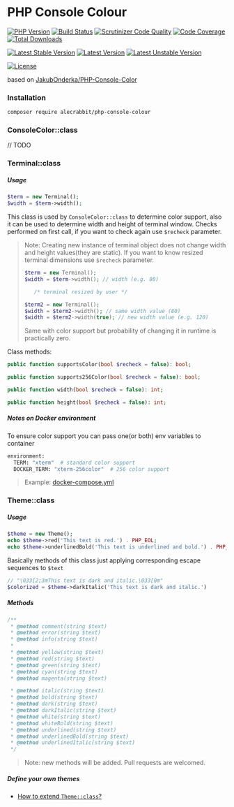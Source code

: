 # PHP Console Colour

[![PHP Version](https://img.shields.io/packagist/php-v/alecrabbit/php-console-colour.svg)](https://php.net/)
[![Build Status](https://travis-ci.com/alecrabbit/php-console-colour.svg?branch=master)](https://travis-ci.com/alecrabbit/php-console-colour)
[![Scrutinizer Code Quality](https://scrutinizer-ci.com/g/alecrabbit/php-console-colour/badges/quality-score.png?b=master)](https://scrutinizer-ci.com/g/alecrabbit/php-console-colour/?branch=master)
[![Code Coverage](https://scrutinizer-ci.com/g/alecrabbit/php-console-colour/badges/coverage.png?b=master)](https://scrutinizer-ci.com/g/alecrabbit/php-console-colour/?branch=master)
[![Total Downloads](https://poser.pugx.org/alecrabbit/php-console-colour/downloads)](https://packagist.org/packages/alecrabbit/php-console-colour)

[![Latest Stable Version](https://poser.pugx.org/alecrabbit/php-console-colour/v/stable)](https://packagist.org/packages/alecrabbit/php-console-colour)
[![Latest Version](https://img.shields.io/packagist/v/alecrabbit/php-console-colour.svg)](https://packagist.org/packages/alecrabbit/php-console-colour)
[![Latest Unstable Version](https://poser.pugx.org/alecrabbit/php-console-colour/v/unstable)](https://packagist.org/packages/alecrabbit/php-console-colour)

[![License](https://poser.pugx.org/alecrabbit/php-console-colour/license)](https://packagist.org/packages/alecrabbit/php-console-colour)
<!--[![Average time to resolve an issue](http://isitmaintained.com/badge/resolution/alecrabbit/php-console-colour.svg)](http://isitmaintained.com/project/alecrabbit/php-console-colour "Average time to resolve an issue")-->
<!--[![Percentage of issues still open](http://isitmaintained.com/badge/open/alecrabbit/php-console-colour.svg)](http://isitmaintained.com/project/alecrabbit/php-console-colour "Percentage of issues still open")-->

based on [JakubOnderka/PHP-Console-Color](https://github.com/JakubOnderka/PHP-Console-Color)

### Installation 
```bash
composer require alecrabbit/php-console-colour
```
### ConsoleColor::class

// TODO 

### Terminal::class
##### Usage 
```php
$term = new Terminal();
$width = $term->width(); 
```
This class is used by `ConsoleColor::class` to determine color support, also it can be used to determine width and height of terminal window.
Checks performed on first call, if you want to check again use `$recheck` parameter. 
> Note: Creating new instance of terminal object does not change width and height values(they are static). If you want to know resized terminal dimensions use `$recheck` parameter.
> ```php
> $term = new Terminal();
> $width = $term->width(); // width (e.g. 80)
> 
>    /* terminal resized by user */
> 
> $term2 = new Terminal();
> $width = $term2->width(); // same width value (80)
> $width = $term2->width(true); // new width value (e.g. 120)
> ``` 
> Same with color support but probability of changing it in runtime is practically zero.

Class methods:
```php
public function supportsColor(bool $recheck = false): bool;

public function supports256Color(bool $recheck = false): bool;

public function width(bool $recheck = false): int;

public function height(bool $recheck = false): int;
```
##### Notes on Docker environment
To ensure color support you can pass one(or both) env variables to container
```dockerfile
environment:
  TERM: "xterm"  # standard color support
  DOCKER_TERM: "xterm-256color"  # 256 color support
```
> Example: [docker-compose.yml](docker-compose.yml)
### Theme::class
##### Usage 
```php
$theme = new Theme();
echo $theme->red('This text is red.') . PHP_EOL;
echo $theme->underlinedBold('This text is underlined and bold.') . PHP_EOL;
```
Basically methods of this class just applying corresponding escape sequences to `$text`
```php
// "\033[2;3mThis text is dark and italic.\033[0m"
$colorized = $theme->darkItalic('This text is dark and italic.')
```
##### Methods
```php
/**
 * @method comment(string $text)
 * @method error(string $text)
 * @method info(string $text)
 *
 * @method yellow(string $text)
 * @method red(string $text)
 * @method green(string $text)
 * @method cyan(string $text)
 * @method magenta(string $text)

 * @method italic(string $text)
 * @method bold(string $text)
 * @method dark(string $text)
 * @method darkItalic(string $text)
 * @method white(string $text)
 * @method whiteBold(string $text)
 * @method underlined(string $text)
 * @method underlinedBold(string $text)
 * @method underlinedItalic(string $text)
 */
```
> Note: new methods will be added. Pull requests are welcomed.

##### Define your own themes
 * [How to extend `Theme::class`?](docs/howToExtendThemeClass.md)

